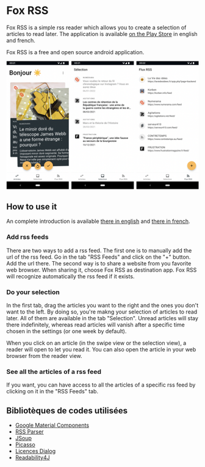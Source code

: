 # Fox RSS

Fox RSS is a simple rss reader which allows you to create a selection of articles to read later. The application is available [on the Play Store](https://play.google.com/store/apps/details?id=com.pigeoff.rss) in english and french.

Fox RSS is a free and open source android application.

![Screenshots](assets/screenshots.png)

## How to use it

An complete introduction is available [there in english](https://pigeoff.pw/fox/help/en/) and [there in french](https://pigeoff.pw/fox/help/fr/).

### Add rss feeds

There are two ways to add a rss feed. The first one is to manually add the url of the rss feed. Go in the tab "RSS Feeds" and click on the "+" button. Add the url there. The second way is to share a website from you favorite web browser. When sharing it, choose Fox RSS as destination app. Fox RSS will recognize automatically the rss feed if it exists.

### Do your selection

In the first tab, drag the articles you want to the right and the ones you don't want to the left. By doing so, you're makng your selection of articles to read later. All of them are available in the tab "Selection". Unread articles will stay there indefinitely, whereas read articles will vanish after a specific time chosen in the settings (or one week by default).

When you click on an article (in the swipe view or the selection view), a reader will open to let you read it. You can also open the article in your web browser from the reader view.

### See all the articles of a rss feed

If you want, you can have access to all the articles of a specific rss feed by clicking on it in the "RSS Feeds" tab.

## Bibliotèques de codes utilisées

* [Google Material Components](https://github.com/material-components/material-components-android)
* [RSS Parser](https://github.com/prof18/RSS-Parser)
* [JSoup](https://github.com/jhy/jsoup/)
* [Picasso](https://github.com/square/picasso)
* [Licences Dialog](https://github.com/PSDev/LicensesDialog)
* [Readability4J](https://github.com/dankito/Readability4J)
